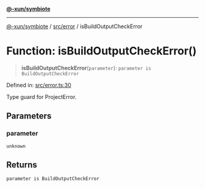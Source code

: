 [**@-xun/symbiote**](../../../README.md)

***

[@-xun/symbiote](../../../README.md) / [src/error](../README.md) / isBuildOutputCheckError

# Function: isBuildOutputCheckError()

> **isBuildOutputCheckError**(`parameter`): `parameter is BuildOutputCheckError`

Defined in: [src/error.ts:30](https://github.com/Xunnamius/symbiote/blob/6cd9803a2f37849e57efc78412bcf20f1a002bf9/src/error.ts#L30)

Type guard for ProjectError.

## Parameters

### parameter

`unknown`

## Returns

`parameter is BuildOutputCheckError`
